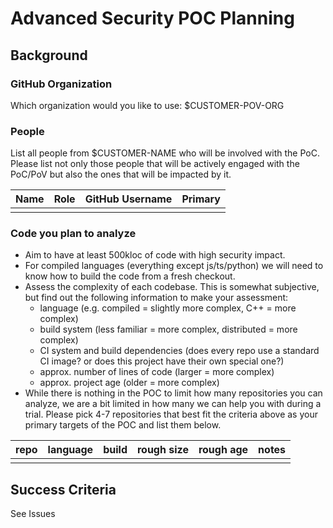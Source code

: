 # Advanced Security POC Planning

## Background

### GitHub Organization

Which organization would you like to use: $CUSTOMER-POV-ORG
### People
List all people from $CUSTOMER-NAME who will be involved with the PoC. 
Please list not only those people that will be actively engaged with the PoC/PoV but also the ones that will be impacted by it.

| Name | Role | GitHub Username | Primary |
| ------ | ---- | ------------------ | -------- |
|||||


### Code you plan to analyze

- Aim to have at least 500kloc of code with high security impact.
- For compiled languages (everything except js/ts/python) we will need to know how to build the code from a fresh checkout.
- Assess the complexity of each codebase. This is somewhat subjective, but find out the following information to make your assessment:
  - language (e.g. compiled = slightly more complex, C++ = more complex)
  - build system (less familiar = more complex, distributed = more complex)
  - CI system and build dependencies (does every repo use a standard CI image? or does this project have their own special one?)
  - approx. number of lines of code (larger = more complex)
  - approx. project age (older = more complex)
- While there is nothing in the POC to limit how many repositories you can analyze, we are a bit limited in how many we can help you with during a trial. Please pick 4-7 repositories that best fit the criteria above as your primary targets of the POC and list them below.

| repo |  language  |   build   |  rough size  | rough age | notes |
|------|------------| --------- |--------------|-----------|-------|
|||||||

## Success Criteria

See Issues